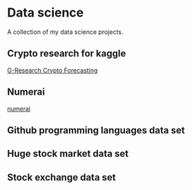 # Data science
A collection of my data science projects. 

## Crypto research for kaggle

[G-Research Crypto Forecasting](https://www.kaggle.com/c/g-research-crypto-forecasting)

## Numerai 
[numerai](https://numer.ai)

## Github programming languages data set

## Huge stock market data set

## Stock exchange data set
